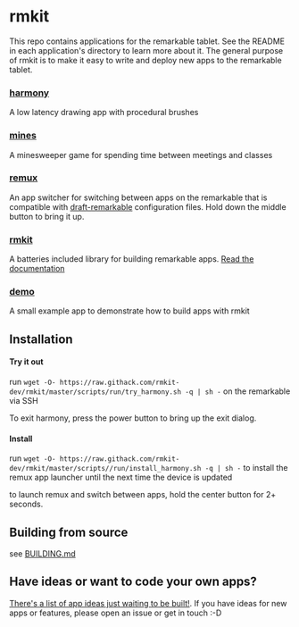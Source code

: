 # rmkit

This repo contains applications for the remarkable tablet. See the README in
each application's directory to learn more about it. The general purpose of
rmkit is to make it easy to write and deploy new apps to the remarkable tablet.

### [harmony](src/harmony)

A low latency drawing app with procedural brushes

### [mines](src/minesweeper)

A minesweeper game for spending time between meetings and classes

### [remux](src/remux)

An app switcher for switching between apps on the remarkable that is compatible
with [draft-remarkable](https://github.com/dixonary/draft-reMarkable/)
configuration files. Hold down the middle button to bring it up.

### [rmkit](src/rmkit)

A batteries included library for building remarkable apps. [Read the documentation](https://rmkit-dev.github.io/rmkit)

### [demo](src/demo)

A small example app to demonstrate how to build apps with rmkit


## Installation

#### Try it out

run `wget -O- https://raw.githack.com/rmkit-dev/rmkit/master/scripts/run/try_harmony.sh -q | sh -` on the remarkable via SSH

To exit harmony, press the power button to bring up the exit dialog.

#### Install

run `wget -O- https://raw.githack.com/rmkit-dev/rmkit/master/scripts//run/install_harmony.sh -q | sh -` to install the remux app launcher until the next time the device is updated

to launch remux and switch between apps, hold the center button for 2+ seconds.

## Building from source

see [BUILDING.md](docs/BUILDING.md)

## Have ideas or want to code your own apps?

[There's a list of app ideas just waiting to be built!](docs/APP_IDEAS.md). If
you have ideas for new apps or features, please open an issue or get in touch
:-D
